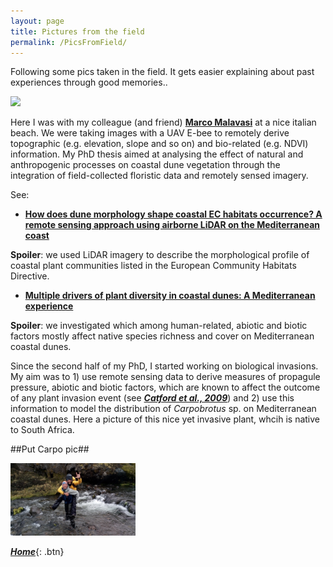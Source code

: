 ```yaml
---
layout: page
title: Pictures from the field
permalink: /PicsFromField/
---
```


Following some pics taken in the field. It gets easier explaining about past experiences through good memories..

<img src="images/IoeMarco.jpg" width="200" />

Here I was with my colleague (and friend) [**Marco Malavasi**](https://www.researchgate.net/profile/Marco_Malavasi) at a nice italian beach. We were taking images with a UAV E-bee to remotely derive topographic (e.g. elevation, slope and so on) and bio-related (e.g. NDVI) information.
My PhD thesis aimed at analysing the effect of natural and anthropogenic processes on coastal dune vegetation through the integration of field-collected floristic data and remotely sensed imagery.

See:
- [**How does dune morphology shape coastal EC habitats occurrence? A remote sensing approach using airborne LiDAR on the Mediterranean coast**](https://www.sciencedirect.com/science/article/pii/S1470160X16304435)

__Spoiler__: we used LiDAR imagery to describe the morphological profile of coastal plant communities listed in the European Community Habitats Directive.

- [**Multiple drivers of plant diversity in coastal dunes: A Mediterranean experience**](https://www.sciencedirect.com/science/article/pii/S0048969718341950)

__Spoiler__: we investigated which among human-related, abiotic and biotic factors mostly affect native species richness and cover on Mediterranean coastal dunes.


Since the second half of my PhD, I started working on biological invasions. My aim was to 1) use remote sensing data to derive measures of propagule pressure, abiotic and biotic factors, which are known to affect the outcome of any plant invasion event (see [___Catford et al., 2009___](https://onlinelibrary.wiley.com/doi/pdf/10.1111/j.1472-4642.2008.00521.x)) and 2) use this information to model the distribution of _Carpobrotus_ sp. on Mediterranean coastal dunes. Here a picture of this nice yet invasive plant, whcih is native to South Africa.

##Put Carpo pic##

<img src="images/IoeRemi.jpg" width="200" />

[**_Home_**](https://manuelebazzichetto.github.io/pers-website/){: .btn}

